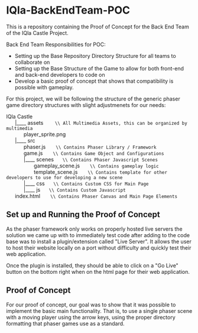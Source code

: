 # IQla-BackEndTeam-POC
This is a repository containing the Proof of Concept for the Back End Team of the IQla Castle Project. 

Back End Team Responsibilities for POC:
- Setting up the Base Repository Directory Structure for all teams to collaborate on
- Setting up the Base Structure of the Game to allow for both front-end and back-end developers to code on
- Develop a basic proof of concept that shows that compatibility is possible with gameplay.

For this project, we will be following the structure of the generic phaser game directory structures with slight adjustmenets for our needs:

IQla Castle <br>
&nbsp;&nbsp;&nbsp;&nbsp;&nbsp;&nbsp;|____ assets &nbsp;&nbsp;&nbsp;&nbsp;&nbsp;&nbsp; ```\\ All Multimedia Assets, this can be organized by multimedia```<br>
&nbsp;&nbsp;&nbsp;&nbsp;&nbsp;&nbsp;&nbsp;&nbsp;&nbsp;&nbsp;&nbsp;&nbsp;player_sprite.png<br>
&nbsp;&nbsp;&nbsp;&nbsp;&nbsp;&nbsp;|____ src<br>
&nbsp;&nbsp;&nbsp;&nbsp;&nbsp;&nbsp;&nbsp;&nbsp;&nbsp;&nbsp;&nbsp;&nbsp;phaser.js &nbsp;&nbsp;&nbsp;&nbsp;&nbsp;&nbsp;```\\ Contains Phaser Library / Framework```<br>
&nbsp;&nbsp;&nbsp;&nbsp;&nbsp;&nbsp;&nbsp;&nbsp;&nbsp;&nbsp;&nbsp;&nbsp;game.js &nbsp;&nbsp;&nbsp;&nbsp;&nbsp;&nbsp;```\\ Contains Game Object and Configurations```<br>
&nbsp;&nbsp;&nbsp;&nbsp;&nbsp;&nbsp;&nbsp;&nbsp;&nbsp;&nbsp;&nbsp;&nbsp;|____ scenes&nbsp;&nbsp;&nbsp;&nbsp;&nbsp;&nbsp;```\\ Contains Phaser Javascript Scenes``` <br>
&nbsp;&nbsp;&nbsp;&nbsp;&nbsp;&nbsp;&nbsp;&nbsp;&nbsp;&nbsp;&nbsp;&nbsp;&nbsp;&nbsp;&nbsp;&nbsp;&nbsp;&nbsp; gameplay_scene.js&nbsp;&nbsp;&nbsp;&nbsp;&nbsp;&nbsp;&nbsp;```\\ Contains gameplay logic``` <br>
&nbsp;&nbsp;&nbsp;&nbsp;&nbsp;&nbsp;&nbsp;&nbsp;&nbsp;&nbsp;&nbsp;&nbsp;&nbsp;&nbsp;&nbsp;&nbsp;&nbsp;&nbsp; template_scene.js&nbsp;&nbsp;&nbsp;&nbsp;&nbsp;&nbsp;&nbsp;```\\ Contains template for other developers to use for developing a new scene``` <br>
&nbsp;&nbsp;&nbsp;&nbsp;&nbsp;&nbsp;&nbsp;&nbsp;&nbsp;&nbsp;&nbsp;&nbsp;|____ css&nbsp;&nbsp;&nbsp;&nbsp;&nbsp;&nbsp;```\\ Contains Custom CSS for Main Page``` <br>
&nbsp;&nbsp;&nbsp;&nbsp;&nbsp;&nbsp;&nbsp;&nbsp;&nbsp;&nbsp;&nbsp;&nbsp;|____ js&nbsp;&nbsp;&nbsp;&nbsp;&nbsp;&nbsp;```\\ Contains Custom Javascript``` <br>
&nbsp;&nbsp;&nbsp;&nbsp;&nbsp;&nbsp;index.html &nbsp;&nbsp;&nbsp;&nbsp;&nbsp;&nbsp;```\\ Contains Phaser Canvas and Main Page Elements```<br>

## Set up and Running the Proof of Concept

As the phaser framework only works on properly hosted live servers the solution we came up with to immediately test code after adding to the code base was to install a plugin/extension called "Live Server". It allows the user to host their website locally on a port without difficulty and quickly test their web application.

Once the plugin is installed, they should be able to click on a "Go Live" button on the bottom right when on the html page for their web application.

## Proof of Concept

For our proof of concept, our goal was to show that it was possible to implement the basic main functionality. That is, to use a single phaser scene with a moving player using the arrow keys, using the proper directory formatting that phaser games use as a standard.
